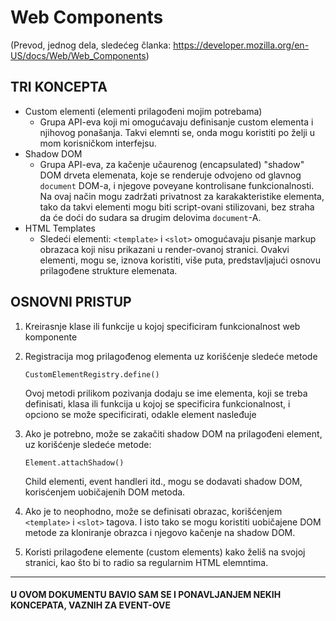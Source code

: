 # Web Components  
(Prevod, jednog dela, sledećeg članka: https://developer.mozilla.org/en-US/docs/Web/Web_Components)

## TRI KONCEPTA
* Custom elementi (elementi prilagođeni mojim potrebama)  
    * Grupa API-eva koji mi omogućavaju definisanje custom elementa i njihovog ponašanja. Takvi elemnti se, onda mogu koristiti po želji u mom korisničkom interfejsu.
* Shadow DOM
    -  Grupa API-eva, za kačenje učaurenog (encapsulated) "shadow" DOM drveta elemenata, koje se renderuje odvojeno od glavnog `document` DOM-a, i njegove poveyane kontrolisane funkcionalnosti. Na ovaj način mogu zadržati privatnost za karakakteristike elementa, tako da takvi elementi mogu biti script-ovani stilizovani, bez straha da će doći do sudara sa drugim delovima `document`-A.
* HTML Templates  
    - Sledeći elementi: `<template>` i `<slot>` omogućavaju pisanje markup obrazaca koji nisu prikazani u render-ovanoj stranici. Ovakvi elementi, mogu se, iznova koristiti, više puta, predstavljajući osnovu prilagođene strukture elemenata.


## OSNOVNI PRISTUP
1.  Kreirasnje klase ili funkcije u kojoj specificiram funkcionalnost web komponente
1.  Registracija mog prilagođenog elementa uz korišćenje sledeće metode  
    
    ```
    CustomElementRegistry.define()
    ```
    Ovoj metodi prilikom pozivanja dodaju se ime elementa, koji se treba definisati, klasa ili funkcija u kojoj se specificira funkcionalnost, i opciono se može specificirati, odakle element nasleđuje
1.  Ako je potrebno, može se zakačiti shadow DOM na prilagođeni element, uz korišćenje sledeće metode:
    ```
    Element.attachShadow()
    ```
    Child elementi, event handleri itd., mogu se dodavati shadow DOM, korisćenjem uobičajenih DOM metoda.
1.  Ako je to neophodno, može se definisati obrazac, korišćenjem `<template>` i `<slot>` tagova. 
    I isto tako se mogu koristiti uobičajene DOM metode za kloniranje obrazca i njegovo kačenje na shadow DOM.
1.  Koristi prilagođene elemente (custom elements) kako želiš na svojoj stranici, kao što bi to radio       sa regularnim HTML elemntima.
___
#### U OVOM DOKUMENTU BAVIO SAM SE I PONAVLJANJEM NEKIH KONCEPATA, VAZNIH ZA EVENT-OVE